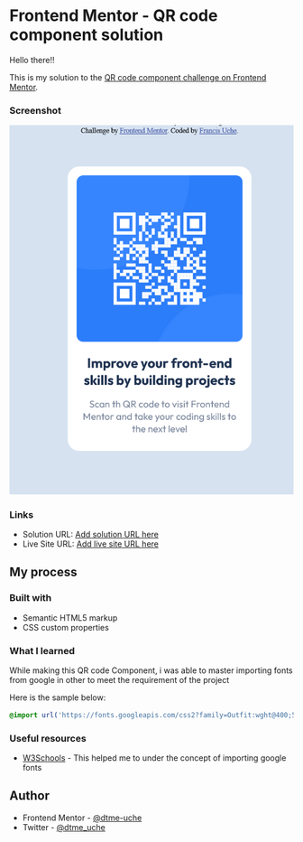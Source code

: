 # Frontend Mentor - QR code component solution

Hello there!!

This is my solution to the [QR code component challenge on Frontend Mentor](https://www.frontendmentor.io/challenges/qr-code-component-iux_sIO_H). 

### Screenshot

![](./images/Screenshot.png)


### Links

- Solution URL: [Add solution URL here](https://github.com/dtme-uche/FrontendMentor-Challenge/tree/main/qrcode)
- Live Site URL: [Add live site URL here](https://qr-code-challenge-psi.vercel.app/)

## My process

### Built with

- Semantic HTML5 markup
- CSS custom properties


### What I learned

While making this QR code Component, i was able to master importing fonts from google in other to meet the requirement of the project

Here is the sample below:


```css
@import url('https://fonts.googleapis.com/css2?family=Outfit:wght@400;500;600;700&display=swap');

```

### Useful resources

- [W3Schools](https://www.w3schools.com/howto/tryit.asp?font=Outfit) - This helped me to under the concept of importing google fonts


## Author
- Frontend Mentor - [@dtme-uche](https://www.frontendmentor.io/profile/dtme-uche)
- Twitter - [@dtme_uche](https://www.twitter.com/dtme_uche)
